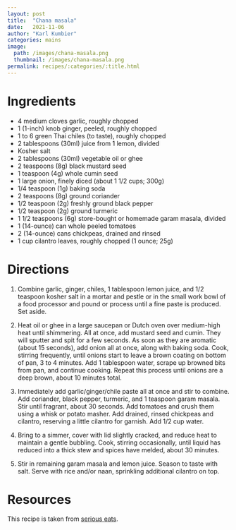 ```yaml
---
layout: post
title:  "Chana masala"
date:   2021-11-06
author: "Karl Kumbier"
categories: mains
image:
  path: /images/chana-masala.png
  thumbnail: /images/chana-masala.png
permalink: recipes/:categories/:title.html
---
```


# Ingredients

* 4 medium cloves garlic, roughly chopped
* 1 (1-inch) knob ginger, peeled, roughly chopped
* 1 to 6 green Thai chiles (to taste), roughly chopped
* 2 tablespoons (30ml) juice from 1 lemon, divided
* Kosher salt
* 2 tablespoons (30ml) vegetable oil or ghee
* 2 teaspoons (8g) black mustard seed
* 1 teaspoon (4g) whole cumin seed
* 1 large onion, finely diced (about 1 1/2 cups; 300g)
* 1/4 teaspoon (1g) baking soda
* 2 teaspoons (8g) ground coriander
* 1/2 teaspoon (2g) freshly ground black pepper
* 1/2 teaspoon (2g) ground turmeric
* 1 1/2 teaspoons (6g) store-bought or homemade garam masala, divided
* 1 (14-ounce) can whole peeled tomatoes
* 2 (14-ounce) cans chickpeas, drained and rinsed
* 1 cup cilantro leaves, roughly chopped (1 ounce; 25g)

# Directions

1. Combine garlic, ginger, chiles, 1 tablespoon lemon juice, and 1/2 teaspoon
   kosher salt in a mortar and pestle or in the small work bowl of a food
processor and pound or process until a fine paste is produced. Set aside.

2. Heat oil or ghee in a large saucepan or Dutch oven over medium-high heat
   until shimmering. All at once, add mustard seed and cumin. They will sputter
and spit for a few seconds. As soon as they are aromatic (about 15 seconds), add
onion all at once, along with baking soda. Cook, stirring frequently, until
onions start to leave a brown coating on bottom of pan, 3 to 4 minutes. Add 1
tablespoon water, scrape up browned bits from pan, and continue cooking. Repeat
this process until onions are a deep brown, about 10 minutes total.

3. Immediately add garlic/ginger/chile paste all at once and stir to combine.
   Add coriander, black pepper, turmeric, and 1 teaspoon garam masala. Stir
until fragrant, about 30 seconds. Add tomatoes and crush them using a whisk or
potato masher. Add drained, rinsed chickpeas and cilantro, reserving a little
cilantro for garnish. Add 1/2 cup water.

4. Bring to a simmer, cover with lid slightly cracked, and reduce heat to
   maintain a gentle bubbling. Cook, stirring occasionally, until liquid has
reduced into a thick stew and spices have melded, about 30 minutes.

5. Stir in remaining garam masala and lemon juice. Season to taste with salt.
   Serve with rice and/or naan, sprinkling additional cilantro on top.

# Resources

This recipe is taken from [serious
eats](https://www.seriouseats.com/channa-masala-recipe).
